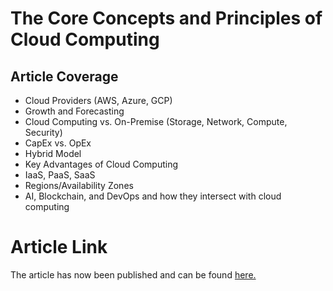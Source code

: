 # The Core Concepts and Principles of Cloud Computing

## Article Coverage
- Cloud Providers (AWS, Azure, GCP)
- Growth and Forecasting
- Cloud Computing vs. On-Premise (Storage, Network, Compute, Security)
- CapEx vs. OpEx
- Hybrid Model
- Key Advantages of Cloud Computing
- IaaS, PaaS, SaaS
- Regions/Availability Zones
- AI, Blockchain, and DevOps and how they intersect with cloud computing

# Article Link
The article has now been published and can be found <a href="https://medium.com/@abdullah_95/the-core-concepts-and-principles-of-cloud-computing-85f8b63bc3d3">here.</a>